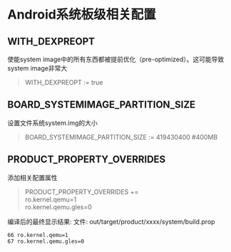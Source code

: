# Android系统板级相关配置


## WITH_DEXPREOPT

使能system image中的所有东西都被提前优化（pre-optimized）。这可能导致system image非常大

>WITH_DEXPREOPT := true

## BOARD_SYSTEMIMAGE_PARTITION_SIZE

设置文件系统system.img的大小

>BOARD_SYSTEMIMAGE_PARTITION_SIZE := 419430400 #400MB

## PRODUCT_PROPERTY_OVERRIDES

添加相关配置属性

>PRODUCT_PROPERTY_OVERRIDES += \
>    ro.kernel.qemu=1 \
>    ro.kernel.qemu.gles=0

编译后的最终显示结果:
文件: out/target/product/xxxx/system/build.prop
``` 
66 ro.kernel.qemu=1
67 ro.kernel.qemu.gles=0
```
